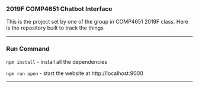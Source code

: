 ### 2019F COMP4651 Chatbot Interface

This is the project set by one of the group in COMP4651 2019F class. Here is the repository built to track the things

---

### Run Command

`npm install` - install all the dependencies

`npm run open` - start the website at http://localhost:9000

---
